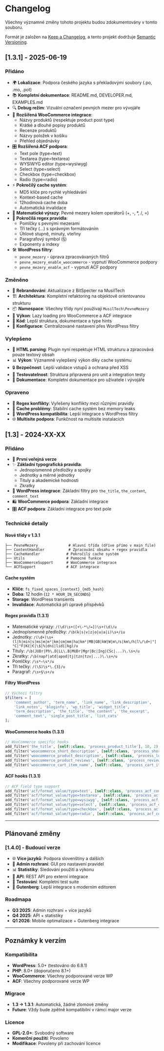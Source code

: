 # Changelog

Všechny významné změny tohoto projektu budou zdokumentovány v tomto souboru.

Formát je založen na [Keep a Changelog](https://keepachangelog.com/en/1.0.0/),
a tento projekt dodržuje [Semantic Versioning](https://semver.org/spec/v2.0.0.html).

## [1.3.1] - 2025-06-19

### Přidáno
- 🌍 **Lokalizace**: Podpora českého jazyka s překladovými soubory (.po, .mo, .pot)
- 📚 **Kompletní dokumentace**: README.md, DEVELOPER.md, EXAMPLES.md
- 🔍 **Debug režim**: Vizuální označení pevných mezer pro vývojáře
- 🏪 **Rozšířená WooCommerce integrace**: 
  - Názvy produktů (respektuje product post type)
  - Krátké a dlouhé popisy produktů
  - Recenze produktů
  - Názvy položek v košíku
  - Přehled objednávky
- 🎛️ **Rozšířená ACF podpora**:
  - Text pole (type=text)
  - Textarea (type=textarea)
  - WYSIWYG editor (type=wysiwyg)
  - Select (type=select)
  - Checkbox (type=checkbox)
  - Radio (type=radio)
- ⚡ **Pokročilý cache systém**:
  - MD5 klíče pro rychlé vyhledávání
  - Kontext-based cache
  - 12hodinová cache doba
  - Automatická invalidace
- 🧮 **Matematické výrazy**: Pevné mezery kolem operátorů (+, -, *, /, =)
- 🎯 **Pokročilá regex pravidla**:
  - Pomlčky s pevnými mezerami
  - Tři tečky (…) s správným formátováním
  - Úhlové stupně, minuty, vteřiny
  - Paragrafový symbol (§)
  - Exponenty a indexy
- 🛠️ **WordPress filtry**:
  - `pevne_mezery` - úprava zpracovávaných filtrů
  - `pevne_mezery_enable_woocommerce` - vypnutí WooCommerce podpory
  - `pevne_mezery_enable_acf` - vypnutí ACF podpory

### Změněno
- 🏢 **Rebrandování**: Aktualizace z BitSpecter na MusilTech
- 🏗️ **Architektura**: Kompletní refaktoring na objektově orientovanou strukturu
- 📦 **Namespace**: Všechny třídy nyní používají `MusilTech\PevneMezery`
- 🚀 **Výkon**: Lazy loading pro WooCommerce a ACF integrace
- 📝 **Kód**: Lepší struktura, dokumentace a type hints
- 🔧 **Konfigurace**: Centralizované nastavení přes WordPress filtry

### Vylepšeno
- 🎨 **HTML parsing**: Plugin nyní respektuje HTML strukturu a zpracovává pouze textový obsah
- 📊 **Výkon**: Významně vylepšený výkon díky cache systému
- 🔒 **Bezpečnost**: Lepší validace vstupů a ochrana před XSS
- 🧪 **Testovatelnost**: Struktura připravená pro unit a integration testy
- 📖 **Dokumentace**: Kompletní dokumentace pro uživatele i vývojáře

### Opraveno
- 🐛 **Regex konflikty**: Vyřešeny konflikty mezi různými pravidly
- 💾 **Cache problémy**: Stabilní cache systém bez memory leaks
- 🔄 **WordPress kompatibilita**: Lepší integrace s WordPress filtry
- 🌐 **Multisite podpora**: Funkčnost na multisite instalacích

## [1.3] - 2024-XX-XX

### Přidáno
- 🎉 **První veřejná verze**
- ✨ **Základní typografická pravidla**:
  - Jednopísmenné předložky a spojky
  - Jednotky a měrné jednotky
  - Tituly a akademické hodnosti
  - Zkratky
- 🔌 **WordPress integrace**: Základní filtry pro `the_title`, `the_content`, `comment_text`
- 🛍️ **WooCommerce podpora**: Základní integrace
- 🎛️ **ACF podpora**: Základní integrace pro text pole

### Technické detaily

#### Nové třídy v 1.3.1
```
├── PevneMezery              # Hlavní třída (dříve přímo v main file)
├── ContentHandler           # Zpracování obsahu + regex pravidla  
├── CacheHandler            # Pokročilý cache systém
├── Utils                   # Pomocné funkce
├── WooCommerceSupport      # WooCommerce integrace
└── ACFSupport              # ACF integrace
```

#### Cache systém
- **Klíče**: `fs_fixed_spaces_{context}_{md5_hash}`
- **Doba**: 12 hodin (`12 * HOUR_IN_SECONDS`)
- **Storage**: WordPress transients
- **Invalidace**: Automatická při úpravě příspěvků

#### Regex pravidla (1.3.1)
- Matematické výrazy: `/(\d)\s+([+\-*\/=])\s+(\d)/u`
- Jednopísmenné předložky: `/\b(k|s|v|z|o|u|a|i)\s+/iu`
- Jednotky: `/(\d+)\s+(l|h|min|s|ms|m|m²|km|cm|mm|ha|km²|MB|GB|kW|W|m\/s|km\/h|l\/\d+|°|°C|°F|Kč|€|\$|%|dní|lidí|kg)/u`
- Tituly: `/\b(JUDr|Ph\.D|LL\.B|MUDr|Mgr|Bc|Ing|CSc|...)\.\s+/u`
- Zkratky: `/\b(např|atd|apod|tj|tzn|tzv|...)\.\s+/u`
- Pomlčky: `/\s*–\s*/u`
- Tři tečky: `/(\S)\s*\.{3}/u`
- Paragraf: `/\s+§\s+/u`

#### Filtry WordPress
```php
// Výchozí filtry
$filters = [
    'comment_author', 'term_name', 'link_name', 'link_description',
    'link_notes', 'bloginfo', 'wp_title', 'widget_title', 
    'term_description', 'the_title', 'the_content', 'the_excerpt',
    'comment_text', 'single_post_title', 'list_cats'
];
```

#### WooCommerce hooks (1.3.1)
```php
// WooCommerce specific hooks
add_filter('the_title', [self::class, 'process_product_title'], 10, 2);
add_filter('woocommerce_short_description', [self::class, 'process_short_description']);
add_filter('woocommerce_product_description', [self::class, 'process_long_description']);
add_filter('woocommerce_product_reviews', [self::class, 'process_reviews']);
add_filter('woocommerce_cart_item_name', [self::class, 'process_cart_item_names'], 10, 3);
```

#### ACF hooks (1.3.1)
```php
// ACF field type support
add_filter('acf/format_value/type=text', [self::class, 'process_acf_content'], 10, 3);
add_filter('acf/format_value/type=textarea', [self::class, 'process_acf_content'], 10, 3);
add_filter('acf/format_value/type=wysiwyg', [self::class, 'process_acf_content'], 10, 3);
add_filter('acf/format_value/type=select', [self::class, 'process_acf_content'], 10, 3);
add_filter('acf/format_value/type=checkbox', [self::class, 'process_acf_content'], 10, 3);
add_filter('acf/format_value/type=radio', [self::class, 'process_acf_content'], 10, 3);
```

---

## Plánované změny

### [1.4.0] - Budoucí verze
- 🌐 **Více jazyků**: Podpora slovenštiny a dalších
- 🎨 **Admin rozhraní**: GUI pro nastavení pravidel
- 📊 **Statistiky**: Sledování použití a výkonu
- 🔌 **API**: REST API pro externí integrace
- 🧪 **Testování**: Kompletní test suite
- 📱 **Gutenberg**: Lepší integrace s moderním editorem

### Roadmapa
- **Q3 2025**: Admin rozhraní + více jazyků
- **Q4 2025**: API + statistiky  
- **Q1 2026**: Mobile optimalizace + Gutenberg integrace

---

## Poznámky k verzím

### Kompatibilita
- **WordPress**: 5.0+ (testováno do 6.8.1)
- **PHP**: 8.0+ (doporučeno 8.1+)
- **WooCommerce**: Všechny podporované verze WP
- **ACF**: Všechny podporované verze WP

### Migrace
- **1.3 → 1.3.1**: Automatická, žádné zlomové změny
- **Future**: Vždy bude zpětně kompatibilní v rámci major verze

### Licence
- **GPL-2.0+**: Svobodný software
- **Komerční použití**: Povoleno
- **Modifikace**: Povoleny při zachování licence
